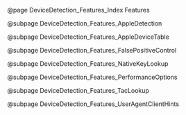 @page DeviceDetection_Features_Index Features

@subpage DeviceDetection_Features_AppleDetection

@subpage DeviceDetection_Features_AppleDeviceTable

@subpage DeviceDetection_Features_FalsePositiveControl

@subpage DeviceDetection_Features_NativeKeyLookup

@subpage DeviceDetection_Features_PerformanceOptions

@subpage DeviceDetection_Features_TacLookup

@subpage DeviceDetection_Features_UserAgentClientHints
